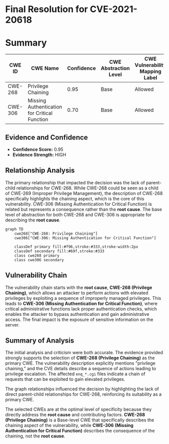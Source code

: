 # Final Resolution for CVE-2021-20618

# Summary
| CWE ID  | CWE Name                       | Confidence | CWE Abstraction Level | CWE Vulnerability Mapping Label | CWE-Vulnerability Mapping Notes |
|---------|--------------------------------|------------|-----------------------|---------------------------------|-------------------------------|
| CWE-268 | Privilege Chaining              | 0.95       | Base                  | Allowed                         | Primary CWE                    |
| CWE-306 | Missing Authentication for Critical Function | 0.70       | Base                  | Allowed                         | Secondary Candidate            |

## Evidence and Confidence

*   **Confidence Score:** 0.95
*   **Evidence Strength:** HIGH

## Relationship Analysis
The primary relationship that impacted the decision was the lack of parent-child relationships for CWE-268. While CWE-268 could be seen as a child of CWE-269 (Improper Privilege Management), the description of CWE-268 specifically highlights the chaining aspect, which is the core of this vulnerability. CWE-306 (Missing Authentication for Critical Function) is related but represents a consequence rather than the **root cause**. The base level of abstraction for both CWE-268 and CWE-306 is appropriate for describing the **root cause**.

```mermaid
graph TD
    cwe268["CWE-268: Privilege Chaining"]
    cwe306["CWE-306: Missing Authentication for Critical Function"]

    classDef primary fill:#f96,stroke:#333,stroke-width:2px
    classDef secondary fill:#69f,stroke:#333
    class cwe268 primary
    class cwe306 secondary
```

## Vulnerability Chain
The vulnerability chain starts with the **root cause**, **CWE-268 (Privilege Chaining)**, which allows an attacker to perform actions with elevated privileges by exploiting a sequence of improperly managed privileges. This leads to **CWE-306 (Missing Authentication for Critical Function)**, where critical administrative functions lack proper authentication checks, which enables the attacker to bypass authentication and gain administrative access. The final impact is the exposure of sensitive information on the server.

## Summary of Analysis
The initial analysis and criticism were both accurate. The evidence provided strongly supports the selection of **CWE-268 (Privilege Chaining)** as the primary CWE. The vulnerability description explicitly mentions "privilege chaining," and the CVE details describe a sequence of actions leading to privilege escalation. The affected `enq_*.cgi` files indicate a chain of requests that can be exploited to gain elevated privileges.

The graph relationships influenced the decision by highlighting the lack of direct parent-child relationships for CWE-268, reinforcing its suitability as a primary CWE.

The selected CWEs are at the optimal level of specificity because they directly address the **root cause** and contributing factors. **CWE-268 (Privilege Chaining)** is a Base-level CWE that specifically describes the chaining aspect of the vulnerability, while **CWE-306 (Missing Authentication for Critical Function)** describes the consequence of the chaining, not the **root cause**.